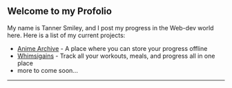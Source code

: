 ## Welcome to my Profolio

My name is Tanner Smiley, and I post my progress in the Web-dev world here. Here is a list of my current projects:

- [Anime Archive](https://github.com/thehatclub/anime-archive) - A place where you can store your progress offline
- [Whimsigains](https://github.com/thehatclub/whimsigains) - Track all your workouts, meals, and progress all in one place
- more to come soon...

---
